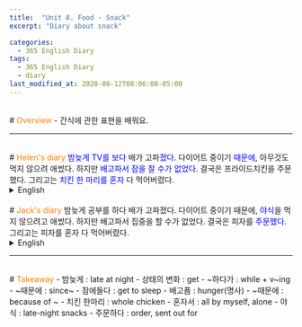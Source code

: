 ```yaml
---
title:  "Unit 8. Food - Snack"
excerpt: "Diary about snack"

categories:
  - 365 English Diary
tags:
  - 365 English Diary
  - diary
last_modified_at: 2020-08-12T08:06:00-05:00
---
```

<!--
%% color
%% 주황색 : <span style="color:#FF8000"></span>
%% 파란색 : <span style="color:#0000FF"></span>
%% 빨간색 : <span style="color:#FF0000"></span>
%% 초록색 : <span style="color:#00FF00"></span>
%% 보라색 : <span style="color:#9A2EFE"></span>

<span style="color:#0000FF">
</span>
-->
<br>
# <span style="color:#FF8000">Overview</span>
- 간식에 관한 표현을 배워요.
  
----
<br>
# <span style="color:#FF8000">Helen's diary</span>
<span style="color:#0000FF">밤늦게 TV를 보다</span> 배가 고파<span style="color:#0000FF">졌다.</span>  
다이어트 중이기 <span style="color:#0000FF">때문에</span>, 아무것도 먹지 않으려 애썼다.  
하지만 <span style="color:#0000FF">배고파서 잠을 잘 수가 없었다.</span>  
결국은 프라이드치킨을 주문했다.  
그리고는 <span style="color:#0000FF">치킨 한 마리를 혼자</span> 다 먹어버렸다.  
  
<details>
<summary>English</summary>
<div markdown="1">
I <span style="color:#0000FF">got</span> hungry <span style="color:#0000FF">while watching</span> TV <span style="color:#0000FF">late at night.</span>  
<span style="color:#0000FF">Since</span> I'm on a diet, I tried not to eat anything.  
But I couldn't <span style="color:#0000FF">get to sleep</span> because of <span style="color:#0000FF">hunger.</span>  
In the end, I ordered fried chicken.  
And I ate the <span style="color:#0000FF">whole</span> chicken <span style="color:#0000FF">all by myself.</span>  
</div>
</details>
<br>
# <span style="color:#FF8000">Jack's diary</span>
밤늦게 공부를 하다 배가 고파졌다.  
다이어트 중이기 때문에, <span style="color:#0000FF">야식</span>을 먹지 않으려고 애썼다.  
하지만 배고파서 집중을 할 수가 없었다.  
결국은 피자를 <span style="color:#0000FF">주문했다.</span>  
그리고는 피자를 혼자 다 먹어버렸다.  
  
<details>
<summary>English</summary>
<div markdown="1">
I got hungry while studying late at night.  
Since I'm on a diet, I tried not to have <span style="color:#0000FF">late-night snacks.</span>  
But I couldn't concentrate because of hunger.  
In the end, I <span style="color:#0000FF">sent out for</span> a pizza.  
And I ate the whole pizza alone.  
</div>
</details>
  
----
<br>
# <span style="color:#FF8000">Takeaway</span>
- 밤늦게 : late at night
- 상태의 변화 : get
- ~하다가 : while + v~ing
- ~때문에 : since~
- 잠에들다 : get to sleep
- 배고픔 : hunger(명사)
- ~때문에 : because of ~
- 치킨 한마리 : whole chicken
- 혼자서 : all by myself, alone
- 야식 : late-night snacks
- 주문하다 : order, sent out for
